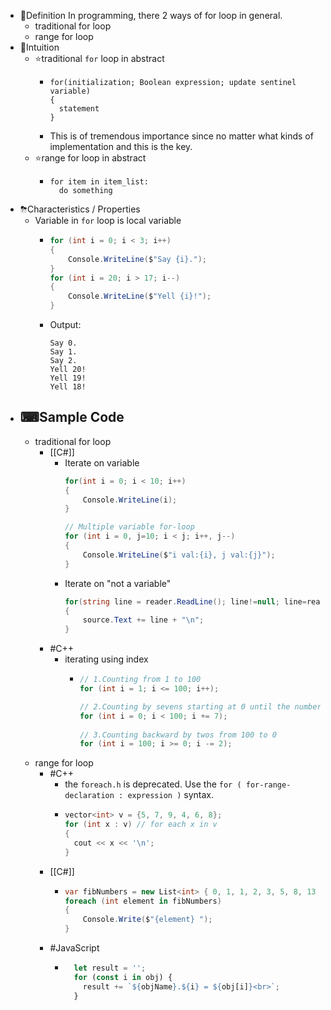 - 📝Definition
  In programming, there 2 ways of for loop in general.
	- traditional for loop
	- range for loop
- 🧠Intuition
	- ⭐traditional `for`  loop in abstract
		- ```
		  for(initialization; Boolean expression; update sentinel variable)
		  {
		  	statement
		  }
		  ```
		- This is of tremendous importance since no matter what kinds of implementation and this is the key.
	- ⭐range for loop in abstract
		- ``` 
		  for item in item_list:
		  	do something
		  ```
- ⛈Characteristics / Properties
	- Variable in `for` loop is local variable
		- ```c#
		  for (int i = 0; i < 3; i++)
		  {
		      Console.WriteLine($"Say {i}.");
		  }
		  for (int i = 20; i > 17; i--)
		  {
		      Console.WriteLine($"Yell {i}!");
		  }
		  ```
		- Output:
		  ```
		  Say 0.
		  Say 1.
		  Say 2.
		  Yell 20!
		  Yell 19!
		  Yell 18!
		  ```
- ## ⌨Sample Code
	- traditional for loop
		- [[C#]]
			- Iterate on variable
			  ``` c#
			  for(int i = 0; i < 10; i++)
			  {
			      Console.WriteLine(i);
			  }
			  
			  // Multiple variable for-loop
			  for (int i = 0, j=10; i < j; i++, j--)
			  {
			      Console.WriteLine($"i val:{i}, j val:{j}");
			  }
			  ```
			- Iterate on "not a variable"
			  ```c#
			  for(string line = reader.ReadLine(); line!=null; line=reader.ReadLine())
			  {
			      source.Text += line + "\n";
			  }
			  ```
		- #C++
			- iterating using index
				- ``` c++
				  // 1.Counting from 1 to 100
				  for (int i = 1; i <= 100; i++);
				  
				  // 2.Counting by sevens starting at 0 until the number has more than two digits
				  for (int i = 0; i < 100; i += 7);
				    
				  // 3.Counting backward by twos from 100 to 0
				  for (int i = 100; i >= 0; i -= 2);
				  ```
	- range for loop
		- #C++
			- the `foreach.h` is deprecated. Use the `for ( for-range-declaration : expression )` syntax.
			- ``` c++
			  vector<int> v = {5, 7, 9, 4, 6, 8};
			  for (int x : v) // for each x in v
			  {
			    cout << x << '\n';
			  }
			  ```
		- [[C#]]
			- ``` c#
			  var fibNumbers = new List<int> { 0, 1, 1, 2, 3, 5, 8, 13 };
			  foreach (int element in fibNumbers)
			  {
			      Console.Write($"{element} ");
			  }
			  ```
		- #JavaScript
			- ``` javascript
			    let result = '';
			    for (const i in obj) {
			      result += `${objName}.${i} = ${obj[i]}<br>`;
			    }
			  ```